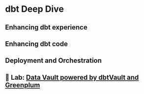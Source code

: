 # dbt Deep Dive

<!-- 
Изучим современные инструменты для оркестрации скриптов и задач, управления пайплайнами и цепочками зависимостей (DAGs).
Получим представление об организации всестороннего качества данных и актуальности DWH.
Познакомимся с ключевыми принципами оптимизации производительности и устранения bottlenecks.
На практике применим навыки моделирования Хранилища по методологии Data Vault 2.0 -->

## Enhancing dbt experience

<!-- - dbt incremental models: https://www.getdbt.com/dbt-learn/lessons/incremental/#1
- dbt snapshots: https://www.getdbt.com/dbt-learn/lessons/techniques-trade/#18
- Track slowly-changing dimensions with dbt snapshots 
- dbt CLI + selection syntax -->
## Enhancing dbt code

<!-- - dbt: custom schemas, environments (dev, test, prod) target names behaviour (if prod then else)
- Jinja templating with dbt
- dbt deep dive: jinja (macro showcase), variables, env vars, packages, hooks: https://www.getdbt.com/dbt-learn/lessons/intro-to-jinja/#4
- Extending with modules: dbt utils showcase -->
## Deployment and Orchestration

<!-- - dbt Cloud vs. dbt Core
- Deployment: Airflow (Prefect, Dagster) -->
## 🚀 Lab: [Data Vault powered by dbtVault and Greenplum](https://github.com/kzzzr/dbtvault_greenplum_demo)

<!-- - incremental builds orchestrated by Prefect
- Advanced modeling with dbtVault 
- [Data Vault powered by dbtVault and Greenplum](https://github.com/kzzzr/dbtvault_greenplum_demo)
-->
